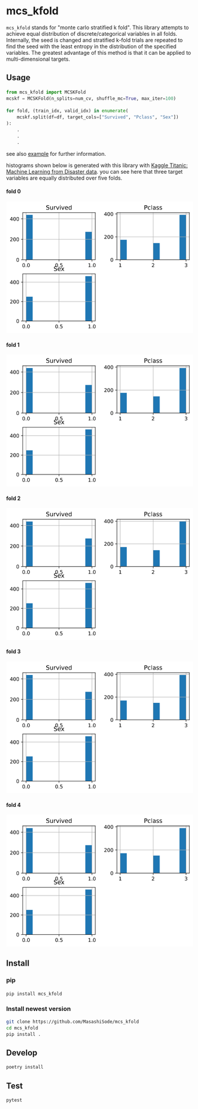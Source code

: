 # mcs_kfold

`mcs_kfold` stands for "monte carlo stratified k fold". This library attempts to achieve equal distribution of discrete/categorical variables in all folds.
Internally, the seed is changed and stratified k-fold trials are repeated to find the seed with the least entropy in the distribution of the specified variables. The greatest advantage of this method is that it can be applied to multi-dimensional targets.

## Usage

```python
from mcs_kfold import MCSKFold
mcskf = MCSKFold(n_splits=num_cv, shuffle_mc=True, max_iter=100)

for fold, (train_idx, valid_idx) in enumerate(
    mcskf.split(df=df, target_cols=["Survived", "Pclass", "Sex"])
):
    .
    .
    .


```

see also [example](https://github.com/MasashiSode/mcs_kfold/blob/master/examples/exp_titanic.ipynb) for further information.

histograms shown below is generated with this library with [Kaggle Titanic: Machine Learning from Disaster data](https://www.kaggle.com/c/titanic/data?select=train.csv). you can see here that three target variables are equally distributed over five folds.

#### fold 0

![image](./examples/figs/titanic_fold0.svg)

#### fold 1

![image](./examples/figs/titanic_fold1.svg)

#### fold 2

![image](./examples/figs/titanic_fold2.svg)

#### fold 3

![image](./examples/figs/titanic_fold3.svg)

#### fold 4

![image](./examples/figs/titanic_fold4.svg)

## Install

### pip

`pip install mcs_kfold`

### Install newest version

```sh
git clone https://github.com/MasashiSode/mcs_kfold
cd mcs_kfold
pip install .
```

## Develop

```sh
poetry install
```

## Test

```sh
pytest
```
